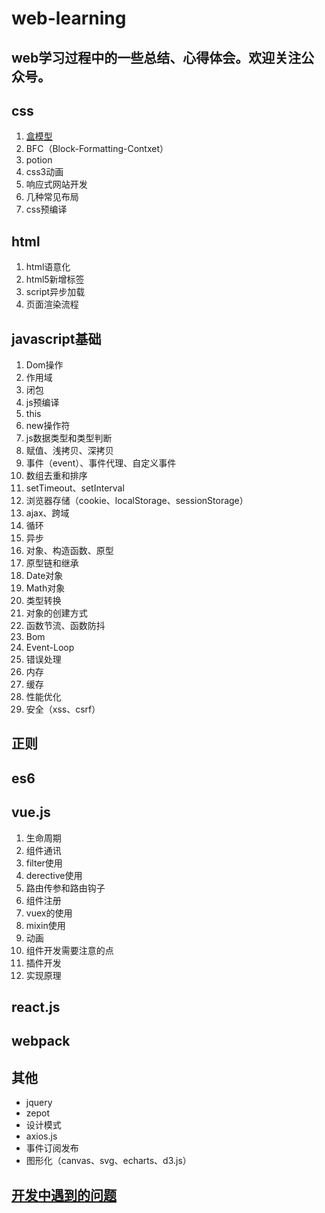 # web-learning
web学习过程中的一些总结、心得体会。欢迎关注公众号。
-------

## css
1. [盒模型](https://www.baidu.com '盒模型')
2. BFC（Block-Formatting-Contxet）
3. potion
4. css3动画
5. 响应式网站开发
6. 几种常见布局
7. css预编译

## html
1. html语意化
2. html5新增标签
3. script异步加载
4. 页面渲染流程

## javascript基础
1. Dom操作
2. 作用域
3. 闭包
4. js预编译
5. this
6. new操作符
7. js数据类型和类型判断
8. 赋值、浅拷贝、深拷贝
9. 事件（event）、事件代理、自定义事件
10. 数组去重和排序
11. setTimeout、setInterval
12. 浏览器存储（cookie、localStorage、sessionStorage）
13. ajax、跨域
14. 循环
15. 异步
16. 对象、构造函数、原型
17. 原型链和继承
18. Date对象
19. Math对象
20. 类型转换
21. 对象的创建方式
22. 函数节流、函数防抖
23. Bom
24. Event-Loop
24. 错误处理
25. 内存
26. 缓存
27. 性能优化
28. 安全（xss、csrf）

## 正则

## es6

## vue.js
1. 生命周期
2. 组件通讯
3. filter使用
4. derective使用
5. 路由传参和路由钩子
6. 组件注册
7. vuex的使用
8. mixin使用
9. 动画
10. 组件开发需要注意的点
11. 插件开发
12. 实现原理

## react.js

## webpack

## 其他
- jquery
- zepot
- 设计模式
- axios.js
- 事件订阅发布
- 图形化（canvas、svg、echarts、d3.js）

## [开发中遇到的问题](https://github.com/1985zrd/web-learning/blob/master/problem/problem.md)